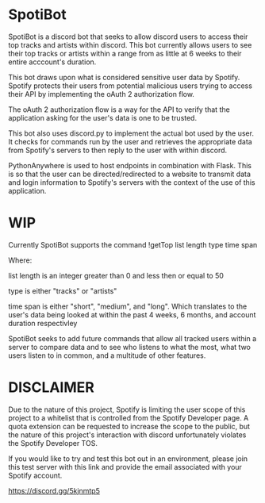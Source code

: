 # SpotiBot
SpotiBot is a discord bot that seeks to allow discord users to access their top tracks and artists within discord.
This bot currently allows users to see their top tracks or artists within a range from as little at 6 weeks to their entire acccount's duration.

This bot draws upon what is considered sensitive user data by Spotify. Spotify protects their users from potential malicious users trying to access their API
by implementing the oAuth 2 authorization flow. 

The oAuth 2 authorization flow is a way for the API to verify that the application asking for the user's data is one to be trusted.

This bot also uses discord.py to implement the actual bot used by the user. It checks for commands run by the user and retrieves the appropriate data from Spotify's 
servers to then reply to the user with within discord.

PythonAnywhere is used to host endpoints in combination with Flask. This is so that the user can be directed/redirected to a website to transmit data and login 
information to Spotify's servers with the context of the use of this application.


# WIP

Currently SpotiBot supports the command !getTop list length type time span

Where:

list length is an integer greater than 0 and less then or equal to 50

type is either "tracks" or "artists"
  
time span is either "short", "medium", and "long". Which translates to the user's data being looked at within the past 4 weeks, 6 months, and account duration 
  respectivley
  
SpotiBot seeks to add future commands that allow all tracked users within a server to compare data and to see who listens to what the most, what two users listen to
  in common, and a multitude of other features.

# DISCLAIMER
  
 Due to the nature of this project, Spotify is limiting the user scope of this project to a whitelist that is controlled from the Spotify Developer page. A quota 
  extension can be requested to increase the scope to the public, but the nature of this project's interaction with discord unfortunately violates the Spotify
  Developer TOS. 

If you would like to try and test this bot out in an environment, please join this test server with this link and provide the email associated with your Spotify account. 

https://discord.gg/5kjnmtp5




